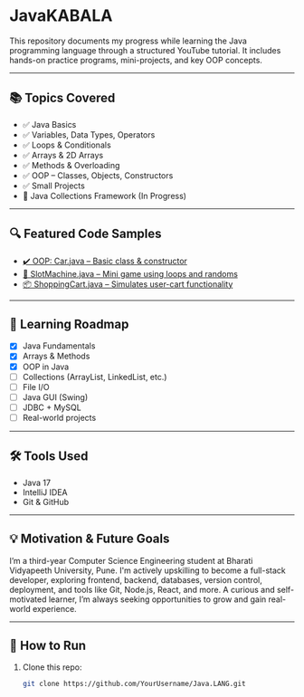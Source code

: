 # JavaKABALA 

This repository documents my progress while learning the Java programming language through a structured YouTube tutorial. It includes hands-on practice programs, mini-projects, and key OOP concepts.

---

## 📚 Topics Covered

- ✅ Java Basics
- ✅ Variables, Data Types, Operators
- ✅ Loops & Conditionals
- ✅ Arrays & 2D Arrays
- ✅ Methods & Overloading
- ✅ OOP – Classes, Objects, Constructors
- ✅ Small Projects
- 🔄 Java Collections Framework (In Progress)

---

## 🔍 Featured Code Samples

- [✔️ OOP: Car.java – Basic class & constructor](./src/OOP/Car.java)
- [🎲 SlotMachine.java – Mini game using loops and randoms](./src/Projects/SlotMachine.java)
- [📦 ShoppingCart.java – Simulates user-cart functionality](./src/Projects/ShoppingCart.java)


---

## 🚀 Learning Roadmap

- [x] Java Fundamentals
- [x] Arrays & Methods
- [x] OOP in Java
- [ ] Collections (ArrayList, LinkedList, etc.)
- [ ] File I/O
- [ ] Java GUI (Swing)
- [ ] JDBC + MySQL
- [ ] Real-world projects

---

## 🛠️ Tools Used

- Java 17  
- IntelliJ IDEA  
- Git & GitHub  

---

## 💡 Motivation & Future Goals

I’m a third-year Computer Science Engineering student at Bharati Vidyapeeth University, Pune. I'm actively upskilling to become a full-stack developer, exploring frontend, backend, databases, version control, deployment, and tools like Git, Node.js, React, and more. A curious and self-motivated learner, I’m always seeking opportunities to grow and gain real-world experience.

---

## 🔧 How to Run

1. Clone this repo:
   ```bash
   git clone https://github.com/YourUsername/Java.LANG.git
